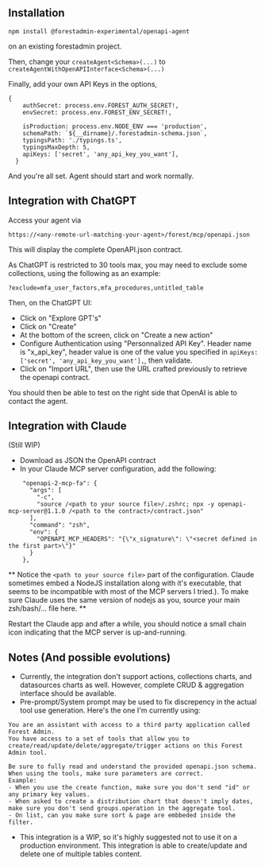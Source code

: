 ## Installation

```
npm install @forestadmin-experimental/openapi-agent
```
on an existing forestadmin project.

Then, change your `createAgent<Schema>(...)` to `createAgentWithOpenAPIInterface<Schema>(...)`

Finally, add your own API Keys in the options,

```
{
    authSecret: process.env.FOREST_AUTH_SECRET!,
    envSecret: process.env.FOREST_ENV_SECRET!,

    isProduction: process.env.NODE_ENV === 'production',
    schemaPath: `${__dirname}/.forestadmin-schema.json`,
    typingsPath: './typings.ts',
    typingsMaxDepth: 5,
    apiKeys: ['secret', 'any_api_key_you_want'],
  }
```

And you're all set. Agent should start and work normally.

## Integration with ChatGPT

Access your agent via

`https://<any-remote-url-matching-your-agent>/forest/mcp/openapi.json`

This will display the complete OpenAPI.json contract.

As ChatGPT is restricted to 30 tools max, you may need to exclude some collections, using the following as an example:

`?exclude=mfa_user_factors,mfa_procedures,untitled_table`

Then, on the ChatGPT UI:

- Click on "Explore GPT's"
- Click on "Create" 
- At the bottom of the screen, click on "Create a new action"
- Configure Authentication using "Personnalized API Key". Header name is "x_api_key", header value is one of the value you specified in `apiKeys: ['secret', 'any_api_key_you_want'],`, then validate.
- Click on "Import URL", then use the URL crafted previously to retrieve the openapi contract.

You should then be able to test on the right side that OpenAI is able to contact the agent.

## Integration with Claude

(Still WIP)

- Download as JSON the OpenAPI contract
- In your Claude MCP server configuration, add the following:
```
    "openapi-2-mcp-fa": {
      "args": [
        "-c",
        "source /<path to your source file>/.zshrc; npx -y openapi-mcp-server@1.1.0 /<path to the contract>/contract.json"
      ],
      "command": "zsh",
      "env": {
        "OPENAPI_MCP_HEADERS": "{\"x_signature\": \"<secret defined in the first part>\"}"
      }
    },
```

** Notice the `<path to your source file>` part of the configuration. Claude sometimes embed a NodeJS installation along with it's executable, that seems to be incompatible with most of the MCP servers I tried.). To make sure Claude uses the same version of nodejs as you, source your main zsh/bash/... file here. **

Restart the Claude app and after a while, you should notice a small chain icon indicating that the MCP server is up-and-running.

## Notes (And possible evolutions)

- Currently, the integration don't support actions, collections charts, and datasources charts as well. However, complete CRUD & aggregation interface should be available.
- Pre-prompt/System prompt may be used to fix discrepency in the actual tool use generation. Here's the one I'm currently using:
```
You are an assistant with access to a third party application called Forest Admin.
You have access to a set of tools that allow you to create/read/update/delete/aggregate/trigger actions on this Forest Admin tool.

Be sure to fully read and understand the provided openapi.json schema.
When using the tools, make sure parameters are correct.
Example:
- When you use the create function, make sure you don't send "id" or any primary key values.
- When asked to create a distribution chart that doesn't imply dates, make sure you don't send groups.operation in the aggregate tool.
- On list, can you make sure sort & page are embbeded inside the filter.
```
- This integration is a WIP, so it's highly suggested not to use it on a production environment. This integration is able to create/update and delete one of multiple tables content.